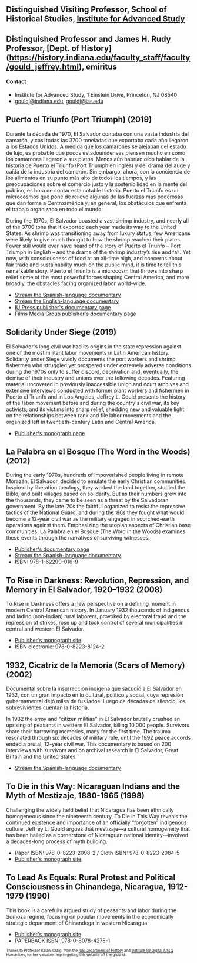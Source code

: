 ## Distinguished Visiting Professor, School of Historical Studies, [Institute for Advanced Study](https://www.ias.edu/scholars/jeffrey-lawrence-gould)
## Distinguished Professor and James H. Rudy Professor, [Dept. of History] (https://history.indiana.edu/faculty_staff/faculty/gould_jeffrey.html), emiritus

#### Contact

- Institute for Advanced Study, 1 Einstein Drive, Princeton, NJ 08540
- gouldj@indiana.edu, gouldj@ias.edu

## Puerto el Triunfo (Port Triumph) (2019)

Durante la década de 1970, El Salvador contaba con una vasta industria del camarón, y casi todas las 3700 toneladas que exportaba cada año llegaron a los Estados Unidos. A medida que los camarones se alejaban del estado de lujo, es probable que pocos estadounidenses piensen mucho en cómo los camarones llegaron a sus platos. Menos aún habrían oído hablar de la historia de Puerto el Triunfo (Port Triumph en inglés) y del drama del auge y caída de la industria del camarón. Sin embargo, ahora, con la conciencia de los alimentos en su punto más alto de todos los tiempos, y las preocupaciones sobre el comercio justo y la sostenibilidad en la mente del público, es hora de contar esta notable historia. Puerto el Triunfo es un microcosmos que pone de relieve algunas de las fuerzas más poderosas que dan forma a Centroamérica y, en general, los obstáculos que enfrenta el trabajo organizado en todo el mundo.

During the 1970s, El Salvador boasted a vast shrimp industry, and nearly all of the 3700 tons that it exported each year made its way to the United States. As shrimp was transitioning away from luxury status, few Americans were likely to give much thought to how the shrimp reached their plates. Fewer still would ever have heard of the story of Puerto el Triunfo – Port Triumph in English – and the drama of the shrimp industry’s rise and fall. Yet now, with consciousness of food at an all-time high, and concerns about fair trade and sustainability much on the public mind, it is time to tell this remarkable story. Puerto el Triunfo is a microcosm that throws into sharp relief some of the most powerful forces shaping Central America, and more broadly, the obstacles facing organized labor world-wide.

- [Stream the Spanish-language documentary](https://archivomesoamericano.org/media_objects/r207tp34z)
- [Stream the English-language documentary](https://purl.dlib.indiana.edu/iudl/media/h24673726t)
- [IU Press publisher's documentary page](https://iupress.org/9780253046017/port-triumph/)
- [Films Media Group publisher's documentary page](https://ffh.films.com/id/24426/La_Palabra_en_el_Bosque_The_Word_in_the_Woods%E2%80%94in_Spanish_with_English_Subtitles.htm)


## Solidarity Under Siege (2019)
El Salvador's long civil war had its origins in the state repression against one of the most militant labor movements in Latin American history. Solidarity under Siege vividly documents the port workers and shrimp fishermen who struggled yet prospered under extremely adverse conditions during the 1970s only to suffer discord, deprivation and, eventually, the demise of their industry and unions over the following decades. Featuring material uncovered in previously inaccessible union and court archives and extensive interviews conducted with former plant workers and fishermen in Puerto el Triunfo and in Los Angeles, Jeffrey L. Gould presents the history of the labor movement before and during the country's civil war, its key activists, and its victims into sharp relief, shedding new and valuable light on the relationships between rank and file labor movements and the organized left in twentieth-century Latin and Central America.

- [Publisher's monograph page](https://doi.org/10.1017/9781108297394)

## La Palabra en el Bosque (The Word in the Woods) (2012)
During the early 1970s, hundreds of impoverished people living in remote Morazán, El Salvador, decided to emulate the early Christian communities. Inspired by liberation theology, they worked the land together, studied the Bible, and built villages based on solidarity. But as their numbers grew into the thousands, they came to be seen as a threat by the Salvadoran government. By the late ’70s the faithful organized to resist the repressive tactics of the National Guard, and during the ’80s they fought what would become a 12-year civil war as the military engaged in scorched-earth operations against them. Emphasizing the utopian aspects of Christian base communities, La Palabra en el Bosque (The Word in the Woods) examines these events through the narratives of surviving witnesses.

- [Publisher's documentary page](https://ffh.films.com/id/24426/La_Palabra_en_el_Bosque_The_Word_in_the_Woods—in_Spanish_with_English_Subtitles.htm)
- [Stream the Spanish-language documentary](https://www.youtube.com/watch?v=SG-SbV6WzTE)
- ISBN: 978-1-62290-016-9

## To Rise in Darkness: Revolution, Repression, and Memory in El Salvador, 1920–1932 (2008)

To Rise in Darkness offers a new perspective on a defining moment in modern Central American history. In January 1932 thousands of indigenous and ladino (non-Indian) rural laborers, provoked by electoral fraud and the repression of strikes, rose up and took control of several municipalities in central and western El Salvador.

- [Publisher's monograph site](https://doi.org/10.1215/9780822381242)
- ISBN electronic: 978-0-8223-8124-2

## 1932, Cicatriz de la Memoria (Scars of Memory) (2002)

Documental sobre la insurrección indígena que sacudió a El Salvador en 1932, con un gran impacto en lo cultural, político y social, cuya represión gubernamental dejó miles de fusilados. Luego de décadas de silencio, los sobrevivientes cuentan la historia.

In 1932 the army and "citizen militias" in El Salvador brutally crushed an uprising of peasants in western El Salvador, killing 10,000 people. Survivors share their harrowing memories, many for the first time. The trauma resonated through six decades of military rule, until the 1992 peace accords ended a brutal, 12-year civil war. This documentary is based on 200 interviews with survivors and on archival research in El Salvador, Great Britain and the United States.

- [Stream the Spanish-language documentary](https://www.youtube.com/watch?v=mLZTTxddCZg)

## To Die in this Way: Nicaraguan Indians and the Myth of Mestizaje, 1880-1965 (1998)

Challenging the widely held belief that Nicaragua has been ethnically homogeneous since the nineteenth century, To Die in This Way reveals the continued existence and importance of an officially “forgotten” indigenous culture. Jeffrey L. Gould argues that mestizaje—a cultural homogeneity that has been hailed as a cornerstone of Nicaraguan national identity—involved a decades-long process of myth building.

- Paper ISBN: 978-0-8223-2098-2 / Cloth ISBN: 978-0-8223-2084-5
- [Publisher's monograph site](https://www.dukeupress.edu/to-die-in-this-way)

## To Lead As Equals: Rural Protest and Political Consciousness in Chinandega, Nicaragua, 1912-1979 (1990)

This book is a carefully argued study of peasants and labor during the Somoza regime, focusing on popular movements in the economically strategic department of Chinandega in western Nicaragua.

- [Publisher's monograph site](https://uncpress.org/book/9780807842751/to-lead-as-equals/)
- PAPERBACK ISBN: 978-0-8078-4275-1

<sup><sub>Thanks to Professor Kalani Craig, from the [IUB Department of History](https://history.indiana.edu) and [Institute for Digital Arts & Humanities](https://idah.indiana.edu/index.html), for her valuable help in getting this website off the ground.</sub></sup>
